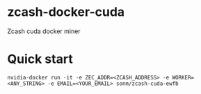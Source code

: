 # zcash-docker-cuda
Zcash cuda docker miner  

# Quick start
```nvidia-docker run -it -e ZEC_ADDR=<ZCASH_ADDRESS> -e WORKER=<ANY_STRING> -e EMAIL=<YOUR_EMAIL> sonm/zcash-cuda-ewfb ```
